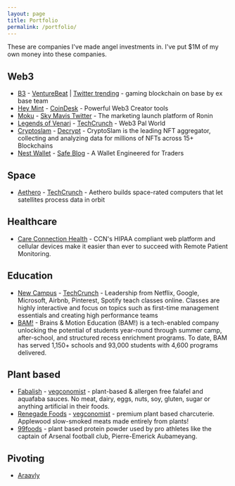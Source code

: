 ```yaml
---
layout: page
title: Portfolio
permalink: /portfolio/
---
```


These are companies I've made angel investments in. I've put $1M of my own money into these companies.

## Web3

- [B3](https://x.com/b3dotfun/) - [VentureBeat](https://venturebeat.com/games/npc-labs-raises-18m-to-bring-mainstream-games-to-web3/) | [Twitter trending](https://x.com/i/trending/1815454338413982133) - gaming blockchain on base by ex base team
- [Hey Mint](https://www.heymint.xyz/) - [CoinDesk](https://www.coindesk.com/web3/2023/05/15/web3-education-leaders-team-up-to-roll-out-beginner-nft-platform-heymint/) - Powerful Web3 Creator tools
- [Moku](https://x.com/Moku_HQ/status/1805407187482640642) - [Sky Mavis Twitter](https://x.com/SkyMavisHQ/status/1813199943374356814) - The marketing launch platform of Ronin
- [Legends of Venari](https://legendsofvenari.com/) - [TechCrunch](https://techcrunch.com/2022/11/09/say-hello-to-the-newest-crypto-startups-from-web3-accelerator-alliance-daos-demo-day/) - Web3 Pal World
- [Cryptoslam](https://cryptoslam.io/) - [Decrypt](https://decrypt.co/211547/solana-nft-sales-skyrocket-ethereum-monthly-volume) - CryptoSlam is the leading NFT aggregator, collecting and analyzing data for millions of NFTs across 15+ Blockchains 
- [Nest Wallet](https://nestwallet.xyz/) - [Safe Blog](https://safe.global/blog/safe-case-2-digital-ownership-in-your-pocket) - A Wallet Engineered for Traders

## Space
- [Aethero](https://aethero.com/) - [TechCrunch](https://techcrunch.com/2024/07/02/computing-and-shielding-startups-join-forces-to-put-ai-capable-chips-in-space/) - Aethero builds space-rated computers that let satellites process data in orbit

## Healthcare

- [Care Connection Health](https://www.ccnhealth.com/) - CCN's HIPAA compliant web platform and cellular devices make it easier than ever to succeed with Remote Patient Monitoring. 

## Education

- [New Campus](https://newcampus.co) - [TechCrunch](https://techcrunch.com/2021/07/20/newcampus-wants-to-train-the-first-time-managers-within-southeast-asias-tech-giants/) - Leadership from Netflix, Google, Microsoft, Airbnb, Pinterest, Spotify teach classes online. Classes are highly interactive and focus on topics such as first-time management essentials and creating high performance teams
- [BAM!](https://www.brains-and-motion.com/) - Brains & Motion Education (BAM!) is a tech-enabled company unlocking the potential of students year-round through summer camp, after-school, and structured recess enrichment programs. To date, BAM has served 1,150+ schools and 93,000 students with 4,600 programs delivered.

## Plant based

- [Fabalish](https://www.fabalish.com) - [vegconomist](https://vegconomist.com/food-and-beverage/egg-alternatives/crafty-counter-fabalish-first-ever-vegan-deviled-eggs/) - plant-based & allergen free falafel and aquafaba sauces. No meat, dairy, eggs, nuts, soy, gluten, sugar or anything artificial in their foods.
- [Renegade Foods](https://renegadefoods.com/) - [vegconomist](https://vegconomist.com/company-news/renegade-foods-triples-production-capabilities/) - premium plant based charcuterie. Applewood slow-smoked meats made entirely from plants!
- [99foods](https://99foods.io/) - plant based protein powder used by pro athletes like the captain of Arsenal football club, Pierre-Emerick Aubameyang.

## Pivoting

- [Araavly](#)
